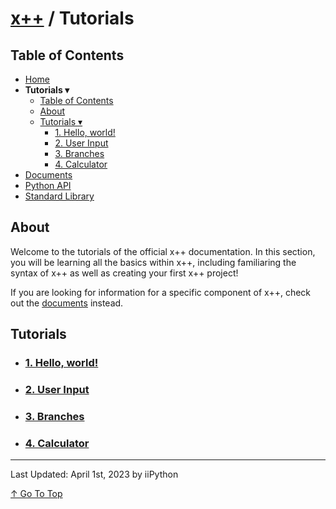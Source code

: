 # [x++](../README.md) / Tutorials

## Table of Contents

- [Home](../README.md)
- **Tutorials ▾**
    - [Table of Contents](#table-of-contents)
    - [About](#about)
    - [Tutorials ▾](#tutorials)
        - [1. Hello, world!](./tutorials/1helloWorld.md)
        - [2. User Input](./tutorials/2userInput.md)
        - [3. Branches](./tutorials/3branches.md)
        - [4. Calculator](./tutorials/4calculator.md)
- [Documents](./documents.md)
- [Python API](./pythonAPI.md)
- [Standard Library](./standardLibrary.md)

## About

Welcome to the tutorials of the official x++ documentation. In this section, you will be learning all the basics within x++, including familiaring the syntax of x++ as well as creating your first x++ project!

If you are looking for information for a specific component of x++, check out the [documents](./documents.md) instead.

## Tutorials

- ### [1. Hello, world!](./tutorials/1helloWorld.md)
- ### [2. User Input](./tutorials/2userInput.md)
- ### [3. Branches](./tutorials/3branches.md)
- ### [4. Calculator](./tutorials/4calculator.md)

---

Last Updated: April 1st, 2023 by iiPython

[↑ Go To Top](#x--tutorials)
